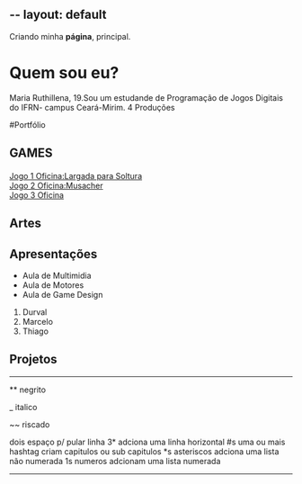 --
layout: default
---

Criando minha **página**, principal.

# Quem sou eu?

Maria Ruthillena, 19.Sou um estudande de Programação de Jogos Digitais do IFRN- campus Ceará-Mirim.
4 Produções

#Portfólio

## GAMES

#### 
[Jogo 1 Oficina:Largada para Soltura](https://ruthimaria01.github.io/largada/)  
[Jogo 2 Oficina:Musacher](https://ruthimaria01.github.io/musacher/)  
[Jogo 3 Oficina](Jordanag.github.io/FonoKids2/)  


## Artes

## Apresentações
* Aula de Multimidia
* Aula de Motores
* Aula de Game Design

1. Durval
2. Marcelo
3. Thiago

## Projetos

* * *

** negrito

_ italico

~~ riscado

   dois espaço p/ pular linha
 3* adciona uma linha horizontal
 #s uma ou mais hashtag criam capitulos ou sub capitulos
 *s asteriscos adciona uma lista não numerada
 1s numeros adcionam uma lista numerada
 
 * * *

